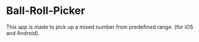 # Ball-Roll-Picker
This app is made to pick up a mixed number from predefined range.
(for iOS and Android).

